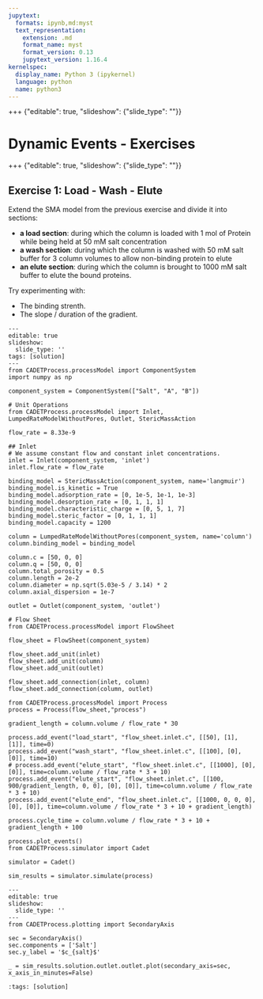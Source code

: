 ```yaml
---
jupytext:
  formats: ipynb,md:myst
  text_representation:
    extension: .md
    format_name: myst
    format_version: 0.13
    jupytext_version: 1.16.4
kernelspec:
  display_name: Python 3 (ipykernel)
  language: python
  name: python3
---
```


+++ {"editable": true, "slideshow": {"slide_type": ""}}

# Dynamic Events - Exercises

+++ {"editable": true, "slideshow": {"slide_type": ""}}

## Exercise 1: Load - Wash - Elute

Extend the SMA model from the previous exercise and divide it into sections:
- __a load section__: during which the column is loaded with 1 mol of Protein while being held at 50 mM salt concentration
- __a wash section__: during which the column is washed with 50 mM salt buffer for 3 column volumes to allow non-binding protein to elute
- __an elute section__: during which the column is brought to 1000 mM salt buffer to elute the bound proteins.

Try experimenting with:
- The binding strenth.
- The slope / duration of the gradient.

```{code-cell} ipython3
---
editable: true
slideshow:
  slide_type: ''
tags: [solution]
---
from CADETProcess.processModel import ComponentSystem
import numpy as np

component_system = ComponentSystem(["Salt", "A", "B"])

# Unit Operations
from CADETProcess.processModel import Inlet, LumpedRateModelWithoutPores, Outlet, StericMassAction

flow_rate = 8.33e-9

## Inlet
# We assume constant flow and constant inlet concentrations.
inlet = Inlet(component_system, 'inlet')
inlet.flow_rate = flow_rate

binding_model = StericMassAction(component_system, name='langmuir')
binding_model.is_kinetic = True
binding_model.adsorption_rate = [0, 1e-5, 1e-1, 1e-3]
binding_model.desorption_rate = [0, 1, 1, 1]
binding_model.characteristic_charge = [0, 5, 1, 7]
binding_model.steric_factor = [0, 1, 1, 1]
binding_model.capacity = 1200

column = LumpedRateModelWithoutPores(component_system, name='column')
column.binding_model = binding_model

column.c = [50, 0, 0]
column.q = [50, 0, 0]
column.total_porosity = 0.5
column.length = 2e-2
column.diameter = np.sqrt(5.03e-5 / 3.14) * 2
column.axial_dispersion = 1e-7

outlet = Outlet(component_system, 'outlet')

# Flow Sheet
from CADETProcess.processModel import FlowSheet

flow_sheet = FlowSheet(component_system)

flow_sheet.add_unit(inlet)
flow_sheet.add_unit(column)
flow_sheet.add_unit(outlet)

flow_sheet.add_connection(inlet, column)
flow_sheet.add_connection(column, outlet)

from CADETProcess.processModel import Process
process = Process(flow_sheet,"process")

gradient_length = column.volume / flow_rate * 30

process.add_event("load_start", "flow_sheet.inlet.c", [[50], [1], [1]], time=0)
process.add_event("wash_start", "flow_sheet.inlet.c", [[100], [0], [0]], time=10)
# process.add_event("elute_start", "flow_sheet.inlet.c", [[1000], [0], [0]], time=column.volume / flow_rate * 3 + 10)
process.add_event("elute_start", "flow_sheet.inlet.c", [[100, 900/gradient_length, 0, 0], [0], [0]], time=column.volume / flow_rate * 3 + 10)
process.add_event("elute_end", "flow_sheet.inlet.c", [[1000, 0, 0, 0], [0], [0]], time=column.volume / flow_rate * 3 + 10 + gradient_length)

process.cycle_time = column.volume / flow_rate * 3 + 10 + gradient_length + 100

process.plot_events()
from CADETProcess.simulator import Cadet

simulator = Cadet()

sim_results = simulator.simulate(process)
```

```{code-cell} ipython3
---
editable: true
slideshow:
  slide_type: ''
---
from CADETProcess.plotting import SecondaryAxis

sec = SecondaryAxis()
sec.components = ['Salt']
sec.y_label = '$c_{salt}$'

_ = sim_results.solution.outlet.outlet.plot(secondary_axis=sec, x_axis_in_minutes=False)
```

```{code-cell} ipython3
:tags: [solution]


```
